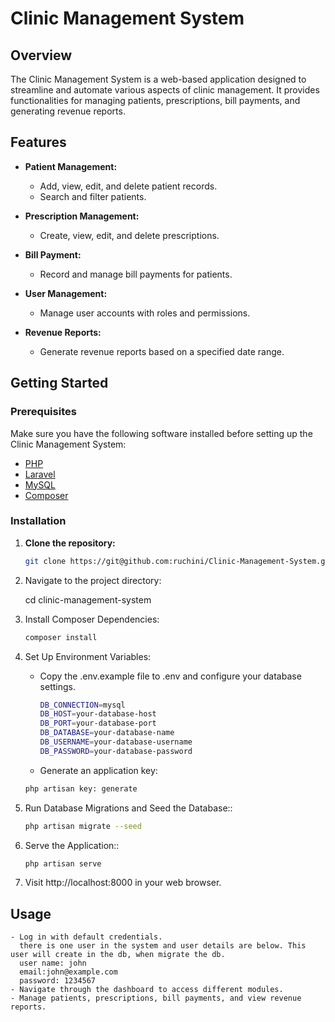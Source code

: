 # Clinic Management System

## Overview

The Clinic Management System is a web-based application designed to streamline and automate various aspects of clinic management. It provides functionalities for managing patients, prescriptions, bill payments, and generating revenue reports.

## Features

- **Patient Management:**
  - Add, view, edit, and delete patient records.
  - Search and filter patients.
  
- **Prescription Management:**
  - Create, view, edit, and delete prescriptions.
  
- **Bill Payment:**
  - Record and manage bill payments for patients.
  
- **User Management:**
  - Manage user accounts with roles and permissions.
  
- **Revenue Reports:**
  - Generate revenue reports based on a specified date range.

## Getting Started

### Prerequisites

Make sure you have the following software installed before setting up the Clinic Management System:

- [PHP](https://www.php.net/)
- [Laravel](https://laravel.com/)
- [MySQL](https://www.mysql.com/)
- [Composer](https://getcomposer.org/)

### Installation

1. **Clone the repository:**

   ```sh
   git clone https://git@github.com:ruchini/Clinic-Management-System.git

2. Navigate to the project directory:

    cd clinic-management-system
2. Install Composer Dependencies:
    ```sh
    composer install
3. Set Up Environment Variables:

   - Copy the .env.example file to .env and configure your database settings.
        ```sh
        DB_CONNECTION=mysql
        DB_HOST=your-database-host
        DB_PORT=your-database-port
        DB_DATABASE=your-database-name
        DB_USERNAME=your-database-username
        DB_PASSWORD=your-database-password


   - Generate an application key:

   ```sh 
   php artisan key: generate

4. Run Database Migrations and Seed the Database::
    ```sh
    php artisan migrate --seed
5. Serve the Application::
    ```sh
    php artisan serve
6. Visit http://localhost:8000 in your web browser.

## Usage

    - Log in with default credentials.
      there is one user in the system and user details are below. This user will create in the db, when migrate the db.
      user name: john
      email:john@example.com
      password: 1234567
    - Navigate through the dashboard to access different modules.
    - Manage patients, prescriptions, bill payments, and view revenue reports.

